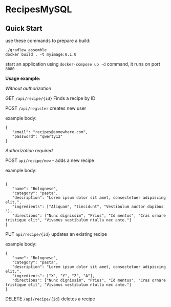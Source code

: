 # RecipesMySQL

## Quick Start
use these commands to prepare a build:
```
./gradlew assemble
docker build . -t myimage:0.1.0
```

start an application using `docker-compose up -d` command, it runs on port `8080`

**Usage example:**

*Without authorization*


GET `/api/recipe/{id}` Finds a recipe by ID

POST `/api/register` creates new user

example body:
```
{
   "email": "recipes@somewhere.com",
   "password": "qwerty12"
}
```

*Authorization required*


POST `api/recipe/new` - adds a new recipe

example body: 
```

{
   "name": "Bolognese",
   "category": "pasta",
   "description": "Lorem ipsum dolor sit amet, consectetuer adipiscing elit.",
   "ingredients": ["Aliquam", "tincidunt", "Vestibulum auctor dapibus "],
   "directions": ["Nunc dignissim", "Prius", "Id mentus", "Cras ornare tristique elit", "Vivamus vestibulum ntulla nec ante."]
}
```
PUT `api/recipe/{id}` updates an existing recipe

example body:
```
{
   "name": "Bolognese",
   "category": "pasta",
   "description": "Lorem ipsum dolor sit amet, consectetuer adipiscing elit.",
   "ingredients": ["X", "Y", "Z", "A"],
   "directions": ["Nunc dignissim", "Prius", "Id mentus", "Cras ornare tristique elit", "Vivamus vestibulum ntulla nec ante."]
}
```

DELETE `/api/recipe/{id}` deletes a recipe

